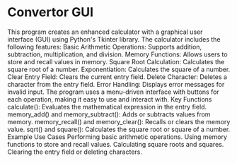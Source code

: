 # Convertor GUI

This program creates an enhanced calculator with a graphical user interface (GUI) using Python's Tkinter library. The calculator includes the following features:
Basic Arithmetic Operations: Supports addition, subtraction, multiplication, and division.
Memory Functions: Allows users to store and recall values in memory.
Square Root Calculation: Calculates the square root of a number.
Exponentiation: Calculates the square of a number.
Clear Entry Field: Clears the current entry field.
Delete Character: Deletes a character from the entry field.
Error Handling: Displays error messages for invalid input.
The program uses a menu-driven interface with buttons for each operation, making it easy to use and interact with.
Key Functions
calculate(): Evaluates the mathematical expression in the entry field.
memory_add() and memory_subtract(): Adds or subtracts values from memory.
memory_recall() and memory_clear(): Recalls or clears the memory value.
sqrt() and square(): Calculates the square root or square of a number.
Example Use Cases
Performing basic arithmetic operations.
Using memory functions to store and recall values.
Calculating square roots and squares.
Clearing the entry field or deleting characters.
